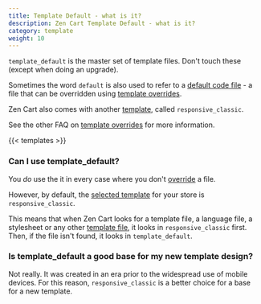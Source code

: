 ```yaml
---
title: Template Default - what is it? 
description: Zen Cart Template Default - what is it? 
category: template
weight: 10
---
```


`template_default` is the master set of template files. Don't touch these (except when doing an upgrade).

Sometimes the word `default` is also used to refer to a 
[default code file](/user/new_user_topics/no_such_file/#how-do-you-find-the-default-file) - a file that can be 
overridden using [template overrides](/user/new_user_topics/overrides/).

Zen Cart also comes with another [template](/user/template/other_templates), called `responsive_classic`. 

See the other FAQ on [template overrides](/user/template/template_overrides) for more information.

{{< templates >}}

### Can I use template_default? 

You *do* use the it in every case where you don't [override](/user/first_steps/overrides/) a file. 

However, by default, the 
[selected template](/user/admin_pages/tools/template_selection/)
for your store is `responsive_classic`.  

This means that when Zen Cart looks for a template file, a language file, a stylesheet or any other [template file](/user/new_user_topics/template_files/), it looks in `responsive_classic` first.
Then, if the file isn't found, it looks in `template_default`. 

### Is template_default a good base for my new template design? 

Not really.  It was created in an era prior to the widespread use of 
mobile devices.  For this reason, `responsive_classic` is a better choice 
for a base for a new template. 


